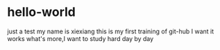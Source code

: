 # hello-world
just a test
my name is xiexiang
this is my first training of git-hub
I want it works 
what's more,I want to study hard day by day
